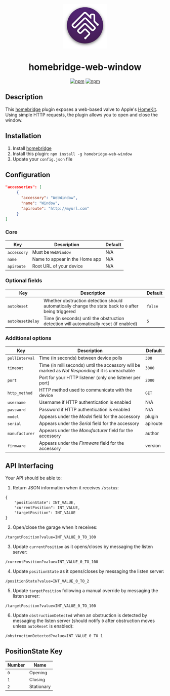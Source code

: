 <p align="center">
  <a href="https://github.com/homebridge/homebridge"><img src="https://raw.githubusercontent.com/homebridge/branding/master/logos/homebridge-color-round-stylized.png" height="140"></a>
</p>

<span align="center">

# homebridge-web-window

[![npm](https://img.shields.io/npm/v/homebridge-web-window.svg)](https://www.npmjs.com/package/homebridge-web-window) [![npm](https://img.shields.io/npm/dt/homebridge-web-window.svg)](https://www.npmjs.com/package/homebridge-web-window)

</span>

## Description

This [homebridge](https://github.com/nfarina/homebridge) plugin exposes a web-based valve to Apple's [HomeKit](http://www.apple.com/ios/home/). Using simple HTTP requests, the plugin allows you to open and close the window.

## Installation

1. Install [homebridge](https://github.com/nfarina/homebridge#installation-details)
2. Install this plugin: `npm install -g homebridge-web-window`
3. Update your `config.json` file

## Configuration

```json
"accessories": [
     {
       "accessory": "WebWindow",
       "name": "Window",
       "apiroute": "http://myurl.com"
     }
]
```

### Core
| Key | Description | Default |
| --- | --- | --- |
| `accessory` | Must be `WebWindow` | N/A |
| `name` | Name to appear in the Home app | N/A |
| `apiroute` | Root URL of your device | N/A |

### Optional fields
| Key | Description | Default |
| --- | --- | --- |
| `autoReset` | Whether obstruction detection should automatically change the state back to `0` after being triggered | `false` |
| `autoResetDelay` | Time (in seconds) until the obstruction detection will automatically reset (if enabled) | `5` |

### Additional options
| Key | Description | Default |
| --- | --- | --- |
| `pollInterval` | Time (in seconds) between device polls | `300` |
| `timeout` | Time (in milliseconds) until the accessory will be marked as _Not Responding_ if it is unreachable | `3000` |
| `port` | Port for your HTTP listener (only one listener per port) | `2000` |
| `http_method` | HTTP method used to communicate with the device | `GET` |
| `username` | Username if HTTP authentication is enabled | N/A |
| `password` | Password if HTTP authentication is enabled | N/A |
| `model` | Appears under the _Model_ field for the accessory | plugin |
| `serial` | Appears under the _Serial_ field for the accessory | apiroute |
| `manufacturer` | Appears under the _Manufacturer_ field for the accessory | author |
| `firmware` | Appears under the _Firmware_ field for the accessory | version |

## API Interfacing

Your API should be able to:

1. Return JSON information when it receives `/status`:
```
{
    "positionState": INT_VALUE,
    "currentPosition": INT_VALUE,
    "targetPosition": INT_VALUE
}
```

2. Open/close the garage when it receives:
```
/targetPosition?value=INT_VALUE_0_TO_100
```

3. Update `currentPosition` as it opens/closes by messaging the listen server:
```
/currentPosition?value=INT_VALUE_0_TO_100
```

4. Update `positionState` as it opens/closes by messaging the listen server:
```
/positionState?value=INT_VALUE_0_TO_2
```

5. Update `targetPosition` following a manual override by messaging the listen server:
```
/targetPosition?value=INT_VALUE_0_TO_100
```

6. Update `obstructionDetected` when an obstruction is detected by messaging the listen server (should notify `0` after obstruction moves unless `autoReset` is enabled):
```
/obstructionDetected?value=INT_VALUE_0_TO_1
```

## PositionState Key

| Number | Name |
| --- | --- |
| `0` | Opening |
| `1` | Closing |
| `2` | Stationary |
